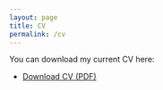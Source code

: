 ```yaml
---
layout: page
title: CV
permalink: /cv
---
```


You can download my current CV here:

- [Download CV (PDF)](/assets/cv/AntonNikolaevCV.pdf)
